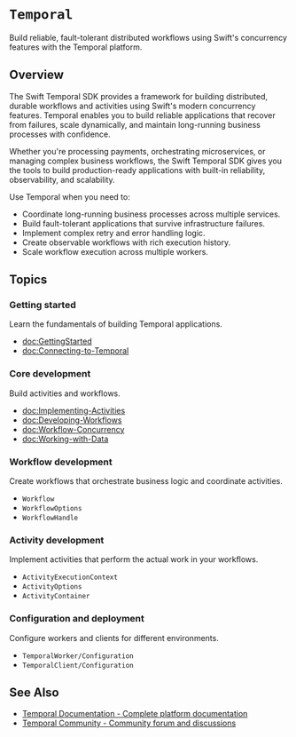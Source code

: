 # ``Temporal``

Build reliable, fault-tolerant distributed workflows using Swift's concurrency
features with the Temporal platform.

## Overview

The Swift Temporal SDK provides a framework for building distributed, durable
workflows and activities using Swift's modern concurrency features. Temporal
enables you to build reliable applications that recover from failures, scale
dynamically, and maintain long-running business processes with confidence.

Whether you're processing payments, orchestrating microservices, or managing
complex business workflows, the Swift Temporal SDK gives you the tools to build
production-ready applications with built-in reliability, observability, and
scalability.

Use Temporal when you need to:
- Coordinate long-running business processes across multiple services.
- Build fault-tolerant applications that survive infrastructure failures.
- Implement complex retry and error handling logic.
- Create observable workflows with rich execution history.
- Scale workflow execution across multiple workers.

## Topics

### Getting started

Learn the fundamentals of building Temporal applications.

- <doc:GettingStarted>
- <doc:Connecting-to-Temporal>

### Core development

Build activities and workflows.

- <doc:Implementing-Activities>
- <doc:Developing-Workflows>
- <doc:Workflow-Concurrency>
- <doc:Working-with-Data>

### Workflow development

Create workflows that orchestrate business logic and coordinate activities.

- ``Workflow``
- ``WorkflowOptions``
- ``WorkflowHandle``

### Activity development

Implement activities that perform the actual work in your workflows.

- ``ActivityExecutionContext``
- ``ActivityOptions``
- ``ActivityContainer``

### Configuration and deployment

Configure workers and clients for different environments.

- ``TemporalWorker/Configuration``
- ``TemporalClient/Configuration``

## See Also

- [Temporal Documentation - Complete platform documentation](https://docs.temporal.io)
- [Temporal Community - Community forum and discussions](https://community.temporal.io)
